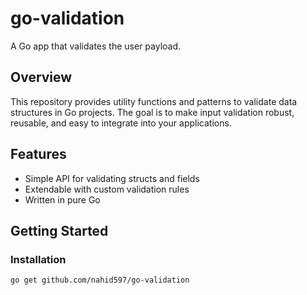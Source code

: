 # go-validation

A Go app that validates the user payload. 

## Overview

This repository provides utility functions and patterns to validate data structures in Go projects. The goal is to make input validation robust, reusable, and easy to integrate into your applications.

## Features

- Simple API for validating structs and fields
- Extendable with custom validation rules
- Written in pure Go

## Getting Started

### Installation

```bash
go get github.com/nahid597/go-validation
